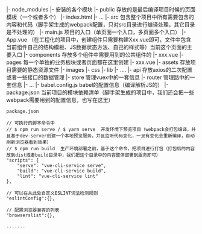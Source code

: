 |- node_modules
	|- 安装的各个模块
|- public  存放的是最后编译项目时候的页面模板（一个或者多个）
	|- index.html
	|- ...
|- src 包含整个项目中所有需要包含的内容和代码（脚手架生成的webpack配置，只对src目录进行编译处理，其它目录是不处理的）
	|- main.js  项目的入口（单页面一个入口，多页面多个入口）
	|- App.vue  （在工程化的项目中，创建组件只需要构建Xxx.vue即可，文件中包含当前组件自己的结构模板、JS数据状态方法、自己的样式等）当前这个页面的主要入口
	|- components  存放多个组件中需要用到的公共组件的
		|- xxx.vue
	|- pages  每一个单独的业务板块或者页面都在这里创建
		|- xxx.vue 
	|- assets 存放项目需要的静态资源文件
		|- images
		|- css
		|- lib
		|- ....
	|- api 存放axios的二次配置或者一些接口的数据管理
	|- store 管理vuex中的一套信息
	|- router 管理路中的一套信息
	|- ...
|- babel.config.js  babel的配置信息（编译解析JS的）
|- package.json  当前项目的模块依赖清单（脚手架生成的项目中，我们还会把一些webpack需要用到的配置信息，也写在这里）

`package.json`
```
// 可执行的脚本命令中
// $ npm run serve / $ yarn serve  开发环境下预览项目（webpack会打包编译，并且基于dev-server创建一个本地预览服务，并且监听代码变化，一旦有变化会重新编译，自动刷新浏览器看到效果）
// $ npm run build  生产环境部署之前，基于这个命令，把项目进行打包（打包后的内容放到dist或者build目录中，我们把这个目录中的内容整体部署到服务即可）
"scripts": {
    "serve": "vue-cli-service serve",
    "build": "vue-cli-service build",
    "lint": "vue-cli-service lint"
},

// 可以在从此处自定义ESLINT词法检测规则
"eslintConfig":{},

// 配置浏览器兼容的列表
"browserslist":{},

.......
```